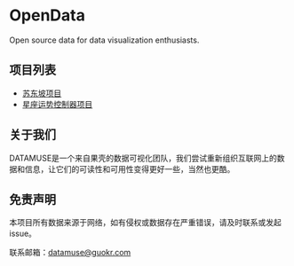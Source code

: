 # OpenData
Open source data for data visualization enthusiasts.

## 项目列表
* [苏东坡项目](/苏东坡/)
* [星座运势控制器项目](/星座/)

## 关于我们
DATAMUSE是一个来自果壳的数据可视化团队，我们尝试重新组织互联网上的数据和信息，让它们的可读性和可用性变得更好一些，当然也更酷。


## 免责声明
本项目所有数据来源于网络，如有侵权或数据存在严重错误，请及时联系或发起issue。

联系邮箱：[datamuse@guokr.com](datamuse@guokr.com)
